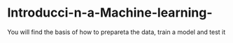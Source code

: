 # Introducci-n-a-Machine-learning-
You will find the basis of how to prepareta the data, train a model and test it
